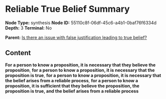 # Reliable True Belief Summary

**Node Type:** synthesis
**Node ID:** 55110c8f-06df-45c6-a4b1-0baf76f6334d
**Depth:** 3
**Terminal:** No

**Parent:** [Is there an issue with false justification leading to true belief?](is-there-an-issue-with-false-justification-leading-to-true-belief.md)

## Content

**For a person to know a proposition, it is necessary that they believe the proposition**, **for a person to know a proposition, it is necessary that the proposition is true**, **for a person to know a proposition, it is necessary that the belief arises from a reliable process**, **for a person to know a proposition, it is sufficient that they believe the proposition, the proposition is true, and the belief arises from a reliable process**
